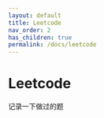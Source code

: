 ```yaml
---
layout: default
title: Leetcode
nav_order: 2
has_children: true
permalink: /docs/leetcode
---
```


# Leetcode

记录一下做过的题